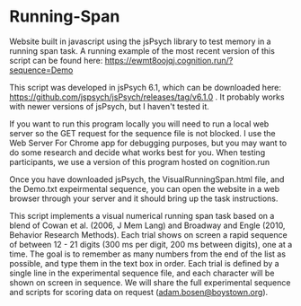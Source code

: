 # Running-Span
Website built in javascript using the jsPsych library to test memory in a running span task. A running example of the most recent version of this script can be found here: https://ewmt8oojqj.cognition.run/?sequence=Demo

This script was developed in jsPsych 6.1, which can be downloaded here: https://github.com/jspsych/jsPsych/releases/tag/v6.1.0 . It probably works with newer versions of jsPsych, but I haven't tested it.

If you want to run this program locally you will need to run a local web server so the GET request for the sequence file is not blocked. I use the Web Server For Chrome app for debugging purposes, but you may want to do some research and decide what works best for you. When testing participants, we use a version of this program hosted on cognition.run

Once you have downloaded jsPsych, the VisualRunningSpan.html file, and the Demo.txt expeirmental sequence, you can open the website in a web browser through your server and it should bring up the task instructions.

This script implements a visual numerical running span task based on a blend of Cowan et al. (2006, J Mem Lang) and Broadway and Engle (2010, Behavior Research Methods). Each trial shows on screen a rapid sequence of between 12 - 21 digits (300 ms per digit, 200 ms between digits), one at a time. The goal is to remember as many numbers from the end of the list as possible, and type them in the text box in order. Each trial is defined by a single line in the experimental sequence file, and each character will be shown on screen in sequence. We will share the full experimental sequence and scripts for scoring data on request (adam.bosen@boystown.org).
